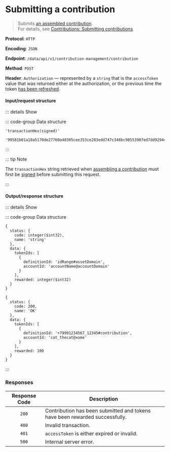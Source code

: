 # Submitting a contribution

> Submits [an assembled contribution](assembling-a-contribution.md).\
> For details, see [Contributions: Submitting contributions](../../overview/contributions.md#submitting-contributions).

**Protocol**: `HTTP`

**Encoding**: `JSON`

**Endpoint**: `/data/api/v1/contribution-management/contribution`

**Method**: `POST`

**Header**: `Authorization` — represented by a `string` that is the `accessToken` value that was returned either at the authorization, or the previous time the token [has been refreshed](../auth-controller/refreshing-authentication-tokens.md).

#### Input/request structure

::: details Show

::: code-group Data structure

```json5 [Structure]
'transactionHex(signed)'
```

```json5 [Example]
'99581b01a18a5170de27760a48305cee353ce283edd747c346bc98553907ed7dd929441bdefa28a58dd34102471806ac7812e950b27ad27dc074cc1e93bc6b80e10fd6fbb63eee0784e728e2023342dbbb42bbae9fafbe68072e6bc44acf6e9b558285667ca3aec300251cbc2096fec857c493ef8c634a64319af88202bc3f12'
```

:::

::: tip Note

The `transactionHex` string retrieved when [assembling a contribution](assembling-a-contribution.md) must first be [signed](../../tutorials-api/signing-transactions.md) before submitting this request.

:::

#### Output/response structure

::: details Show

::: code-group Data structure

```json5 [Structure]
{
  status: {
    code: integer($int32),
    name: 'string'
  },
  data: {
    tokenIds: [
      {
        definitionId: 'idRange#assetDomain',
        accountId: 'accountName@accountDomain'
      }
    ],
    rewarded: integer($int32)
  }
}
```

```json5 [Example]
{
  status: {
    code: 200,
    name: 'OK'
  },
  data: {
    tokenIds: [
      {
        definitionId: '+79991234567_12345#contribution',
        accountId: 'cat_thecat@xome'
      }
    ],
    rewarded: 100
  }
}
```

:::

### Responses

| Response Code | Description |
| :-: | --- |
| `200` | Contribution has been submitted and tokens have been rewarded successfully. |
| `400` | Invalid transaction. |
| `401` | `accessToken` is either expired or invalid. |
| `500` | Internal server error. |
